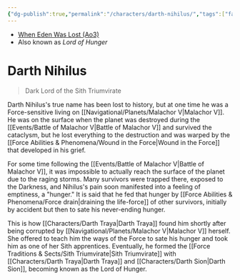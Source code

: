 ```yaml
---
{"dg-publish":true,"permalink":"/characters/darth-nihilus/","tags":["fallenjedi","sith","forcesensitive","sithtrio"],"noteIcon":"saber1"}
---
```


- [When Eden Was Lost (Ao3)](https://archiveofourown.org/works/19334440)
- Also known as *Lord of Hunger*
# Darth Nihilus
>Dark Lord of the Sith Triumvirate

Darth Nihilus's true name has been lost to history, but at one time he was a Force-sensitive living on [[Navigational/Planets/Malachor V\|Malachor V]]. He was on the surface when the planet was destroyed during the [[Events/Battle of Malachor V\|Battle of Malachor V]] and survived the cataclysm, but he lost everything to the destruction and was warped by the [[Force Abilities & Phenomena/Wound in the Force\|Wound in the Force]] that developed in his grief. 

For some time following the [[Events/Battle of Malachor V\|Battle of Malachor V]], it was impossible to actually reach the surface of the planet due to the raging storms. Many survivors were trapped there, exposed to the Darkness, and Nihilus's pain soon manifested into a feeling of emptiness, a "hunger." It is said that he fed that hunger by [[Force Abilities & Phenomena/Force drain\|draining the life-force]] of other survivors, initially by accident but then to sate his never-ending hunger. 

This is how [[Characters/Darth Traya\|Darth Traya]] found him shortly after being corrupted by [[Navigational/Planets/Malachor V\|Malachor V]] herself. She offered to teach him the ways of the Force to sate his hunger and took him as one of her Sith apprentices. Eventually, he formed the [[Force Traditions & Sects/Sith Triumvirate\|Sith Triumvirate]] with [[Characters/Darth Traya\|Darth Traya]] and [[Characters/Darth Sion\|Darth Sion]], becoming known as the Lord of Hunger. 